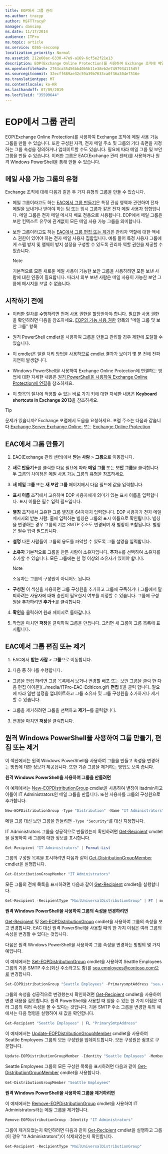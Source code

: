```yaml
---
title: EOP에서 그룹 관리
ms.author: tracyp
author: MSFTTracyP
manager: dansimp
ms.date: 11/17/2014
audience: ITPro
ms.topic: article
ms.service: O365-seccomp
localization_priority: Normal
ms.assetid: 212e68ac-6330-47e9-a169-6cf5e2f21e13
description: EOP(Exchange Online Protection)를 사용하여 Exchange 조직에 메일 사용 가능 그룹을 만들 수 있습니다. 또한 구성원 자격, 전자 메일 주소 및 그룹의 기타 측면을 지정하는 그룹 속성을 정의하거나 업데이트할 수도 있습니다.
ms.openlocfilehash: 2763ca35456bb40b5b11e38eb2e7497934115d5f
ms.sourcegitcommit: 32ecff689ae32c59a39b7633ca0f36a304e7516e
ms.translationtype: MT
ms.contentlocale: ko-KR
ms.lasthandoff: 07/09/2019
ms.locfileid: "35599644"
---
```

# <a name="manage-groups-in-eop"></a>EOP에서 그룹 관리

 EOP(Exchange Online Protection)를 사용하여 Exchange 조직에 메일 사용 가능 그룹을 만들 수 있습니다. 또한 구성원 자격, 전자 메일 주소 및 그룹의 기타 측면을 지정하는 그룹 속성을 정의하거나 업데이트할 수도 있습니다. 필요에 따라 메일 그룹 및 보안 그룹을 만들 수 있습니다. 이러한 그룹은 EAC(Exchange 관리 센터)를 사용하거나 원격 Windows PowerShell을 통해 만들 수 있습니다. 
  
## <a name="types-of-mail-enabled-groups"></a>메일 사용 가능 그룹의 유형

Exchange 조직에 대해 다음과 같은 두 가지 유형의 그룹을 만들 수 있습니다.
  
- 메일 그룹이라고도 하는 [EAC에서 그룹 만들기](manage-groups-in-eop.md)은 특정 관심 영역과 관련하여 전자 메일을 보내거나 받아야 하는 팀 또는 임시 그룹과 같은 전자 메일 사용자 집합입니다. 메일 그룹은 전자 메일 메시지 배포 전용으로 사용됩니다. EOP에서 메일 그룹은 보안 컨텍스트 유무에 관계없이 모든 메일 사용 가능 그룹을 의미합니다.
    
- 보안 그룹이라고도 하는 [EAC에서 그룹 편집 또는 제거](manage-groups-in-eop.md)은 관리자 역할에 대한 액세스 권한이 있어야 하는 전자 메일 사용자 집합입니다. 예를 들어 특정 사용자 그룹에게 스팸 방지 및 맬웨어 방지 설정을 구성할 수 있도록 관리자 역할 권한을 제공할 수 있습니다.
    
    > [!NOTE]
    > 기본적으로 모든 새로운 메일 사용이 가능한 보안 그룹을 사용하려면 모든 보낸 사람에 대한 인증이 필요합니다. 따라서 외부 보낸 사람은 메일 사용이 가능한 보안 그룹에 메시지를 보낼 수 없습니다. 
  
## <a name="before-you-begin"></a>시작하기 전에

- 이러한 절차를 수행하려면 먼저 사용 권한을 할당받아야 합니다. 필요한 사용 권한을 확인하려면 다음을 참조하세요. [EOP의 기능 사용 권한](feature-permissions-in-eop.md) 항목의 "메일 그룹 및 보안 그룹" 항목 
    
- 원격 PowerShell cmdlet을 사용하여 그룹을 만들고 관리할 경우 제한에 도달할 수 있습니다.
    
- 이 cmdlet은 일괄 처리 방법을 사용하므로 cmdlet 결과가 보이기 몇 분 전에 전파 지연이 발생합니다.
    
- Windows PowerShell을 사용하여 Exchange Online Protection에 연결하는 방법에 대한 자세한 내용은 [원격 PowerShell을 사용하여 Exchange Online Protection에 연결](https://docs.microsoft.com/powershell/exchange/exchange-eop/connect-to-exchange-online-protection-powershell?view=exchange-ps)을 참조하세요.
    
- 이 항목의 절차에 적용할 수 있는 바로 가기 키에 대한 자세한 내용은 **Keyboard shortcuts in Exchange 2013**을 참조하세요.
    
> [!TIP]
> 문제가 있습니까? Exchange 포럼에서 도움을 요청하세요. 포럼 주소는 다음과 같습니다.[Exchange Server](https://go.microsoft.com/fwlink/p/?linkId=60612),[Exchange Online](https://go.microsoft.com/fwlink/p/?linkId=267542), 또는 [Exchange Online Protection](https://go.microsoft.com/fwlink/p/?linkId=285351) 
  
## <a name="create-a-group-in-the-eac"></a>EAC에서 그룹 만들기

1. EAC(Exchange 관리 센터)에서 **받는 사람** \> **그룹**으로 이동합니다.
    
2. **새로 만들기**![아이콘 추가](../media/ITPro-EAC-AddIcon.gif)를 클릭한 다음 필요에 따라 **메일 그룹** 또는 **보안 그룹**을 클릭합니다. 두 그룹의 차이점은 [메일 사용 가능 그룹의 유형](manage-groups-in-eop.md)을 참조하세요. 
    
3. **새 메일 그룹** 또는 **새 보안 그룹** 페이지에서 다음 필드에 값을 입력합니다. 
    
  - **표시 이름** 조직에서 고유하며 EOP 사용자에게 의미가 있는 표시 이름을 입력합니다. 표시 이름은 필수 입력 필드입니다. 
    
  - **별칭** 조직에서 고유한 그룹 별칭을 64자까지 입력합니다. EOP 사용자가 전자 메일 메시지의 받는 사람: 줄에 입력하는 별칭은 그룹의 표시 이름으로 확인됩니다. 별칭을 변경하는 경우 그룹의 기본 SMTP 주소도 변경되며 새 별칭이 포함됩니다. 별칭은 필수 입력 필드입니다. 
    
  - **설명** 다른 사람들이 그룹의 용도를 파악할 수 있도록 그룹 설명을 입력합니다. 
    
  - **소유자** 기본적으로 그룹을 만든 사람이 소유자입니다. **추가**![아이콘 추가](../media/ITPro-EAC-AddIcon.gif)를 선택하여 소유자를 추가할 수 있습니다. 모든 그룹에는 한 명 이상의 소유자가 있어야 합니다.
    
    > [!NOTE]
    > 소유자는 그룹의 구성원이 아니어도 됩니다. 
  
  - **구성원** 이 섹션을 사용하면 그룹 구성원을 추가하고 그룹에 구독하거나 그룹에서 탈퇴하려는 사용자에 대해 승인이 필요한지 여부를 지정할 수 있습니다. 그룹에 구성원을 추가하려면 **추가**![아이콘 추가](../media/ITPro-EAC-AddIcon.gif)를 클릭합니다.
    
4. **확인**을 클릭하여 원래 페이지로 돌아갑니다. 
    
5. 작업을 마치면 **저장**을 클릭하여 그룹을 만듭니다. 그러면 새 그룹이 그룹 목록에 표시됩니다. 
    
## <a name="edit-or-remove-a-group-in-the-eac"></a>EAC에서 그룹 편집 또는 제거

1. EAC에서 **받는 사람** \> **그룹**으로 이동합니다.
    
2. 다음 중 하나를 수행합니다.
    
  - 그룹을 편집 하려면 그룹 목록에서 보거나 변경할 배포 또는 보안 그룹을 클릭 한 다음 편집 아이콘](../media/ITPro-EAC-EditIcon.gif) **편집** ![을 클릭 합니다. 필요에 따라 일반 설정을 업데이트하고 그룹 소유자 및 그룹 구성원을 추가하거나 제거할 수 있습니다.
    
  - 그룹을 제거하려면 그룹을 선택하고 **제거**![아이콘 제거](../media/ITPro-EAC-RemoveIcon.gif)를 클릭합니다.
    
3. 변경을 마치면 **저장**을 클릭합니다.
    
## <a name="create-edit-or-remove-a-group-using-remote-windows-powershell"></a>원격 Windows PowerShell을 사용하여 그룹 만들기, 편집 또는 제거

이 섹션에서는 원격 Windows PowerShell을 사용하여 그룹을 만들고 속성을 변경하는 방법에 대한 정보가 제공됩니다. 또한 기존 그룹을 제거하는 방법도 보여 줍니다. 
  
 **원격 Windows PowerShell을 사용하여 그룹을 만들려면**
  
이 예제에서는 [New-EOPDistributionGroup](http://technet.microsoft.com/library/4610dfe5-fca8-4ba8-be3c-535d1753e0f4.aspx) cmdlet을 사용하여 별칭이 itadmin이고 이름이 IT Administrators인 메일 그룹을 만듭니다. 또한 사용자를 그룹의 구성원으로 추가합니다. 
  
```Powershell
New-EOPDistributionGroup -Type "Distribution" -Name "IT Administrators" -Alias itadmin -Members @("Member1","Member2","Member3") -ManagedBy "Member1"

```

메일 그룹 대신 보안 그룹을 만들려면  `-Type "Security"`를 대신 지정합니다. 
  
IT Administrators 그룹을 성공적으로 만들었는지 확인하려면 [Get-Recipient](http://technet.microsoft.com/library/2ce6250f-0ad3-4b29-870c-e1d6e1e154bc.aspx) cmdlet을 실행하여 새 그룹에 대한 정보를 표시합니다. 
  
```Powershell
Get-Recipient "IT Administrators" | Format-List

```

그룹의 구성원 목록을 표시하려면 다음과 같이 [Get-DistributionGroupMember](http://technet.microsoft.com/library/15c71bc5-4246-44ac-8b34-8ccd585294b5.aspx) cmdlet을 실행합니다. 
  
```Powershell
Get-DistributionGroupMember "IT Administrators"

```

모든 그룹의 전체 목록을 표시하려면 다음과 같이 [Get-Recipient](http://technet.microsoft.com/library/2ce6250f-0ad3-4b29-870c-e1d6e1e154bc.aspx) cmdlet을 실행합니다. 
  
```Powershell
Get-Recipient -RecipientType "MailUniversalDistributionGroup" | FT | more

```

 **원격 Windows PowerShell을 사용하여 그룹의 속성을 변경하려면**
  
[Get-Recipient](http://technet.microsoft.com/library/2ce6250f-0ad3-4b29-870c-e1d6e1e154bc.aspx) 및 [Set-EOPDistributionGroup](http://technet.microsoft.com/library/689a66c5-a524-4870-88f3-091fd6eae3b7.aspx) cmdlet을 사용하여 그룹의 속성을 보고 변경합니다. EAC 대신 원격 PowerShell을 사용할 때의 한 가지 이점은 여러 그룹의 속성을 변경할 수 있다는 것입니다. 
  
다음은 원격 Windows PowerShell을 사용하여 그룹 속성을 변경하는 방법의 몇 가지 예입니다.
  
이 예제에서는 [Set-EOPDistributionGroup](http://technet.microsoft.com/library/689a66c5-a524-4870-88f3-091fd6eae3b7.aspx) cmdlet을 사용하여 Seattle Employees 그룹의 기본 SMTP 주소(회신 주소라고도 함)를 sea.employees@contoso.com으로 변경합니다. 
  
```Powershell
Set-EOPDistributionGroup "Seattle Employees" -PrimarysmptAddress "sea.employees@contoso.com"

```

그룹의 속성을 성공적으로 변경했는지 확인하려면 [Get-Recipient](http://technet.microsoft.com/library/2ce6250f-0ad3-4b29-870c-e1d6e1e154bc.aspx) cmdlet을 사용하여 변경 내용을 검토합니다. 원격 PowerShell을 사용할 때 얻을 수 있는 한 가지 이점은 여러 그룹의 여러 속성을 볼 수 있다는 것입니다. 기본 SMTP 주소 그룹을 변경한 위의 예에서는 다음 명령을 실행하여 새 값을 확인합니다. 
  
```Powershell
Get-Recipient "Seattle Employees" | FL "PrimarySmtpAddress"

```

이 예제에서는 [Update-EOPDistributionGroupMember](http://technet.microsoft.com/library/a6d4f790-1b94-42f8-af6f-fa79c504d8ec.aspx) cmdlet을 사용하여 Seattle Employees 그룹의 모든 구성원을 업데이트합니다. 모든 구성원은 쉼표로 구분합니다. 
  
```Powershell
Update-EOPDistributionGroupMember -Identity "Seattle Employees" -Members @("Member1","Member2","Member3","Member4","Member5")

```

Seattle Employees 그룹의 모든 구성원 목록을 표시하려면 다음과 같이 [Get-DistributionGroupMember](http://technet.microsoft.com/library/15c71bc5-4246-44ac-8b34-8ccd585294b5.aspx) cmdlet을 사용합니다. 
  
```Powershell
Get-DistributionGroupMember "Seattle Employees"

```

 **원격 Windows PowerShell을 사용하여 그룹을 제거하려면**
  
이 예제에서는 [Remove-EOPDistributionGroup](http://technet.microsoft.com/library/a17b1307-3187-40b0-a438-c7b35a34c002.aspx) cmdlet을 사용하여 IT Administrators라는 메일 그룹을 제거합니다. 
  
```Powershell
Remove-EOPDistributionGroup -Identity "IT Administrators" 

```

그룹이 제거되었는지 확인하려면 다음과 같이 [Get-Recipient](http://technet.microsoft.com/library/2ce6250f-0ad3-4b29-870c-e1d6e1e154bc.aspx) cmdlet을 실행하고 그룹(이 경우 "It Administrators")이 삭제되었는지 확인합니다. 
  
```Powershell
Get-Recipient -RecipientType "MailUniversalDistributionGroup"

```


